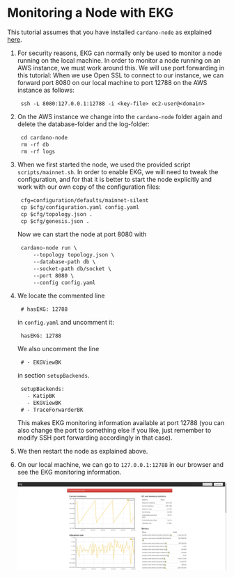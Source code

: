 # Monitoring a Node with EKG

This tutorial assumes that you have installed `cardano-node` as explained [here](build.md).

1. For security reasons, EKG can normally only be used to monitor a node
   running on the local machine.
   In order to monitor a node running on an AWS instance, we must work around this.
   We will use port forwarding in this tutorial: When we use Open SSL to connect to our instance,
   we can forward port 8080 on our local machine to port 12788 on the AWS instance as follows:

        ssh -L 8080:127.0.0.1:12788 -i <key-file> ec2-user@<domain>

2. On the AWS instance we change into the `cardano-node` folder again and delete the database-folder and the log-folder:


        cd cardano-node
        rm -rf db
        rm -rf logs

3. When we first started the node, we used the provided script `scripts/mainnet.sh`.
   In order to enable EKG, we will need to tweak the configuration, 
   and for that it is better
   to start the node explicitly and work with our own copy of the configuration files:
    
        cfg=configuration/defaults/mainnet-silent
        cp $cfg/configuration.yaml config.yaml
        cp $cfg/topology.json .
        cp $cfg/genesis.json .

   Now we can start the node at port 8080 with

        cardano-node run \
            --topology topology.json \
            --database-path db \
            --socket-path db/socket \
            --port 8080 \
            --config config.yaml

4. We locate the commented line
    
        # hasEKG: 12788

   in `config.yaml` and uncomment it:

        hasEKG: 12788

   We also uncomment the line

        # - EKGViewBK

   in section `setupBackends`.

        setupBackends:
          - KatipBK
          - EKGViewBK
        # - TraceForwarderBK

   This makes EKG monitoring information available at port 12788
   (you can also change the port to something else if you like, just remember to modify SSH port forwarding accordingly
   in that case).

5. We then restart the node as explained above.

6. On our local machine, we can go to `127.0.0.1:12788` in our browser
   and see the EKG monitoring information.

   ![EKG in the browser.](images/ekg.png)
